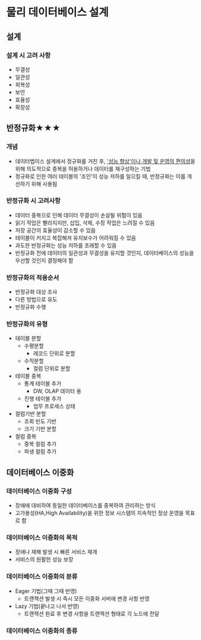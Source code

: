 # 물리 데이터베이스 설계
## 설계
### 설계 시 고려 사항
- 무결성
- 일관성
- 회복성
- 보안
- 효율성
- 확장성

## 반정규화★★★
### 개념
- 데이터벱이스 설계에서 정규화를 거친 후, <u>'성능 향상'이나 개발 및 운영의 편의성</u>을 위해 의도적으로 중복을 허용하거나 데이터를 재구성하는 기법
- 정규화로 인한 여러 테이블의 '조인'이 성능 저하를 일으킬 때, 반정규화는 이를 개선하기 위해 사용됨

### 반정규화 시 고려사항
- 데이터 중복으로 인해 데이터 무결성이 손살될 위험이 있음
- 읽기 작업은 빨라지지만, 삽입, 삭제, 수정 작업은 느려질 수 있음
- 저장 공간의 효율성이 감소할 수 있음
- 테이블이 커지고 복잡해져 유지보수가 어려워질 수 있음
- 과도한 반정규화는 성능 저하를 초래할 수 있음
- 반정규화 전에 데이터의 일관성과 무결성을 유지할 것인지, 데이터베이스의 성능을 우선할 것인지 결정해야 함

### 반정규화의 적용순서
- 반정규화 대상 조사
- 다른 방법으로 유도
- 반정규화 수행

### 반정규화의 유형
- 테이블 분할
  - 수평분할
    - 레코드 단위로 분할
  - 수직분할
    - 컬럼 단위로 분할
- 테이블 중복
  - 통계 테이블 추가
    - DW, OLAP 데이터 용
  - 진행 테이블 추가
    - 업무 프로세스 상태
- 컬럼기반 분할
  - 조회 빈도 기반
  - 크기 기반 분할
- 컬럼 중복
  - 중복 컬럼 추가
  - 파생 컬럼 추가

## 데이터베이스 이중화
### 데이터베이스 이중화 구성
- 장애에 대비하여 동일한 데이터베이스를 중복하여 관리하는 방식
- 고가용성(HA,High Availability)을 위한 정보 시스템의 지속적인 정상 운영을 목표로 함

### 데이터베이스 이중화의 목적
- 장애나 재해 발생 시 빠른 서비스 재개
- 서비스의 원활한 성능 보장

### 데이터베이스 이중화의 분류
- Eager 기법(그때 그때 반영)
  - 트랜잭션 발생 시 즉시 모든 이중화 서버에 변경 사항 반영
- Lazy 기법(끝나고 나서 반영)
  - 트랜잭션 완료 후 변경 사항을 트랜잭션 형태로 각 노드에 전달

### 데이터베이스 이중화의 종류
